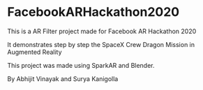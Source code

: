 # FacebookARHackathon2020

This is a AR Filter project made for Facebook AR Hackathon 2020

It demonstrates step by step the SpaceX Crew Dragon Mission in Augmented Reality

This project was made using SparkAR and Blender.

By Abhijit Vinayak and Surya Kanigolla
